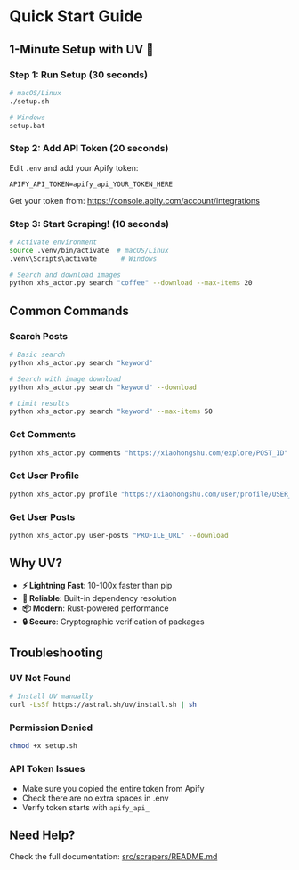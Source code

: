 # Quick Start Guide

## 1-Minute Setup with UV 🚀

### Step 1: Run Setup (30 seconds)
```bash
# macOS/Linux
./setup.sh

# Windows
setup.bat
```

### Step 2: Add API Token (20 seconds)
Edit `.env` and add your Apify token:
```env
APIFY_API_TOKEN=apify_api_YOUR_TOKEN_HERE
```

Get your token from: https://console.apify.com/account/integrations

### Step 3: Start Scraping! (10 seconds)
```bash
# Activate environment
source .venv/bin/activate  # macOS/Linux
.venv\Scripts\activate      # Windows

# Search and download images
python xhs_actor.py search "coffee" --download --max-items 20
```

## Common Commands

### Search Posts
```bash
# Basic search
python xhs_actor.py search "keyword"

# Search with image download
python xhs_actor.py search "keyword" --download

# Limit results
python xhs_actor.py search "keyword" --max-items 50
```

### Get Comments
```bash
python xhs_actor.py comments "https://xiaohongshu.com/explore/POST_ID"
```

### Get User Profile
```bash
python xhs_actor.py profile "https://xiaohongshu.com/user/profile/USER_ID"
```

### Get User Posts
```bash
python xhs_actor.py user-posts "PROFILE_URL" --download
```

## Why UV?

- **⚡ Lightning Fast**: 10-100x faster than pip
- **🎯 Reliable**: Built-in dependency resolution
- **📦 Modern**: Rust-powered performance
- **🔒 Secure**: Cryptographic verification of packages

## Troubleshooting

### UV Not Found
```bash
# Install UV manually
curl -LsSf https://astral.sh/uv/install.sh | sh
```

### Permission Denied
```bash
chmod +x setup.sh
```

### API Token Issues
- Make sure you copied the entire token from Apify
- Check there are no extra spaces in .env
- Verify token starts with `apify_api_`

## Need Help?

Check the full documentation: [src/scrapers/README.md](src/scrapers/README.md)